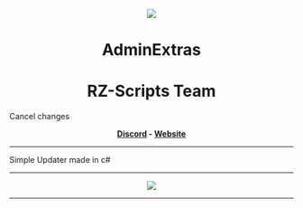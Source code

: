 <p align="center"><img src="https://imgur.com/W1dzVBA.png"/></p>
<h1 align='center'>AdminExtras</a></h1>
<h1 align='center'> RZ-Scripts Team </a></h1>
Cancel changes


<p align='center'><b><a href='https://discord.gg/N2SADVMQQZ'>Discord</a> - <a href='https://ultra-code.tebex.io/package/4986282'>Website</a> </b></h5>

<hr>
Simple Updater made in c#

<hr>
<p align="center"><img src="https://cdn.discordapp.com/attachments/983984969288417281/1100221758658842765/image.png"/></p>


<hr>

